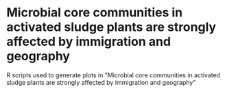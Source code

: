 # Microbial core communities in activated sludge plants are strongly affected by immigration and geography
R scripts used to generate plots in "Microbial core communities in activated sludge plants are strongly affected by immigration and geography"

